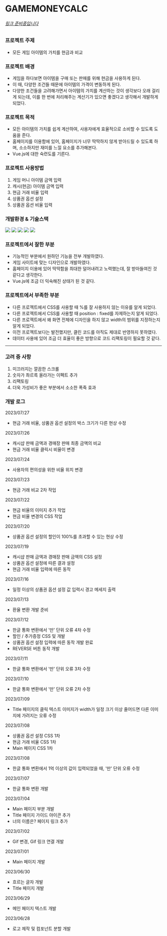 # GAMEMONEYCALC

######  [링크 준비중입니다]() 

### 프로젝트 주제
- 모든 게임 아이템의 가치를 현금과 비교

### 프로젝트 배경
- 게임을 하다보면 아이템을 구매 또는 판매를 위해 현금을 사용하게 된다.
- 이 때, 다양한 조건들 때문에 아이템의 가격이 변동하게 된다.
- 다양한 조건들을 고려해가면서 아이템의 가치를 계산하는 것이 생각보다 오래 걸리게 되는데, 이를 한 번에 처리해주는 계산기가 있으면 좋겠다고 생각해서 개발하게 되었다.

### 프로젝트 목적
- 모든 아이템의 가치를 쉽게 계산하여, 사용자에게 효율적으로 소비할 수 있도록 도움을 준다.
- 홈페이지를 이용함에 있어, 홈페이지가 너무 딱딱하지 않게 받아드릴 수 있도록 하며, 소소하지만 재미를 느낄 요소를 추가해본다.
- Vue.js에 대한 숙련도를 기른다.

### 프로젝트 사용방법
1. 게임 머니 아이템 금액 입력
2. 캐시(현금) 아이템 금액 입력
3. 현금 거래 비율 입력
4. 상품권 옵션 설정
5. 상품권 옵션 비율 입력

### 개발환경 & 기술스택
<div>
  <img src="https://img.shields.io/badge/html5-E34F26?style=for-the-badge&logo=html5&logoColor=white">
  <img src="https://img.shields.io/badge/css-1572B6?style=for-the-badge&logo=css3&logoColor=white">
  <img src="https://img.shields.io/badge/javascript-F7DF1E?style=for-the-badge&logo=javascript&logoColor=black">
  <img src='https://img.shields.io/badge/Vue.js-35495E?style=for-the-badge&logo=vuedotjs&logoColor=4FC08D'/>
  <img src="https://img.shields.io/badge/Visual Studio Code-007ACC?style=for-the-badge&logo=Visual Studio Code&logoColor=white"/>
</div>

### 프로젝트에서 잘한 부분
- 기능적인 부분에서 원하던 기능을 전부 개발하였다.
- 게임 사이트에 맞는 디자인으로 개발하였다.
- 홈페이지 이용에 있어 딱딱함을 최대한 덜어내려고 노력했는데, 잘 받아들여진 것 같다고 생각한다.
- Vue.js에 조금 더 익숙해진 상태가 된 것 같다.


### 프로젝트에서 부족한 부분
- 다른 프로젝트에서 CSS를 사용할 때 %를 잘 사용하지 않는 이유를 알게 되었다.
- 다른 프로젝트에서 CSS를 사용할 때 position : fixed를 자제하는지 알게 되었다.
- 다른 프로젝트에서 왜 화면 전체에 디자인을 하지 않고 width의 범위를 지정하는지 알게 되었다.
- 이전 프로젝트보다는 발전했지만, 클린 코드를 아직도 제대로 반영하지 못하였다.
- 데이터 사용에 있어 조금 더 효율이 좋은 방향으로 코드 리팩토링이 필요할 것 같다.

---
### 고려 중 사항
1. 미끄러지는 깔끔한 스크롤
2. 숫자가 촤르륵 올라가는 이펙트 추가
3. 리팩토링
4. 더욱 가성비가 좋은 부분에서 소소한 폭죽 효과

### 개발 로그
2023/07/27
* 현금 거래 비율, 상품권 옵션 설정의 박스 크기가 다른 현상 수정

2023/07/26
* 캐시샵 판매 금액과 경매장 판매 최종 금액의 비교
* 현금 거래 비율 클릭시 비율이 변경

2023/07/24
* 사용자의 편의성을 위한 비율 위치 변경

2023/07/23
* 현금 거래 비교 2차 작업

2023/07/22
* 현금 비율의 이미지 추가 작업
* 현금 비율 변경의 CSS 작업

2023/07/20
* 상품권 옵션 설정의 할인이 100%를 초과할 수 있는 현상 수정

2023/07/19
* 캐시샵 판매 금액과 경매장 판매 금액의 CSS 설정
* 상품권 옵션 설정에 따른 결과 설정
* 현금 거래 비율 입력에 따른 동작

2023/07/16
* 일정 이상의 상품권 옵션 설정 값 입력시 경고 메세지 출력

2023/07/13
* 환율 변환 개발 준비

2023/07/12
* 한글 통화 변환에서 '만' 단위 오류 4차 수정
* 할인 / 추가증정 CSS 및 개발
* 상품권 옵션 설정 입력에 따른 동작 개발 완료
* REVERSE 버튼 동작 개발

2023/07/11
* 한글 통화 변환에서 '만' 단위 오류 3차 수정

2023/07/10
* 한글 통화 변환에서 '만' 단위 오류 2차 수정

2023/07/09
* Title 페이지의 클릭 텍스트 이미지가 width가 일정 크기 이상 줄어드면 다른 이미지에 가려지는 오류 수정

2023/07/08
* 상품권 옵션 설정 CSS 1차
* 현금 거래 비율 CSS 1차
* Main 페이지 CSS 1차

2023/07/08
* 한글 통화 변환에서 1억 이상의 값이 입력되었을 때, '만' 단위 오류 수정 

2023/07/07
* 한글 통화 변환 개발

2023/07/04
* Main 페이지 부분 개발
* Title 페이지 가이드 아이콘 추가
* 너의 이름은? 페이지 링크 추가

2023/07/02
* Gif 변경, Gif 링크 연결 개발

2023/07/01
* Main 페이지 개발

2023/06/30
* 흐르는 글자 개발
* Title 페이지 개발

2023/06/29
* 메인 페이지 텍스트 개발

2023/06/28
* 로고 제작 및 컴포넌트 분할 개발
